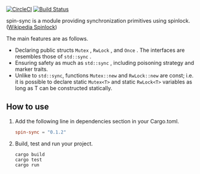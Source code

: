 [![CircleCI](https://circleci.com/gh/wbcchsyn/spin-sync-rs.svg?style=svg)](https://circleci.com/gh/wbcchsyn/spin-sync-rs)
[![Build Status](https://travis-ci.org/wbcchsyn/spin-sync-rs.svg?branch=master)](https://travis-ci.org/wbcchsyn/spin-sync-rs)

spin-sync is a module providing synchronization primitives using spinlock. ([Wikipedia Spinlock](https://en.wikipedia.org/wiki/Spinlock))

The main features are as follows.

* Declaring public structs `Mutex` , `RwLock` , and `Once` . The interfaces are resembles those of `std::sync` .
* Ensuring safety as much as `std::sync` , including poisoning strategy and marker traits.
* Unlike to `std::sync`, functions `Mutex::new` and `RwLock::new` are const; i.e. it is possible to declare
  static `Mutex<T>` and static `RwLock<T>` variables as long as T can be constructed statically.

## How to use

1. Add the following line in dependencies section in your Cargo.toml.

   ```Cargo.toml
   spin-sync = "0.1.2"
   ```

1. Build, test and run your project.

   ```shell
   cargo build
   cargo test
   cargo run
   ```
